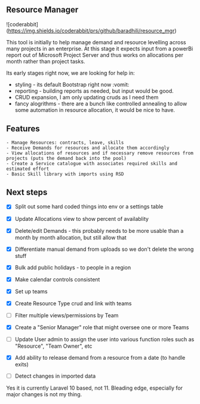 ## Resource Manager

!\[coderabbit\](https://img.shields.io/coderabbit/prs/github/baradhili/resource_mgr)

This tool is initially to help manage demand and resource levelling across many projects in an enterprise. 
At this stage it expects input from a powerBi report out of Microsoft Project Server and thus works on allocations per month rather than project tasks.

Its early stages right now, we are looking for help in:

* styling - its default Bootstrap right now :vomit:
* reporting - building reports as needed, but input would be good.
* CRUD expansion, I am only updating cruds as I need them
* fancy alogrithms - there are a bunch like controlled annealing to allow some automation in resource allocation, it would be nice to have.

## Features

    - Manage Resources: contracts, leave, skills
    - Receive Demands for resources and allocate them accordingly
    - View allocations of resources and if necessary remove resources from projects (puts the demand back into the pool)
    - Create a Service catalogue with associates required skills and estimated effort
    - Basic Skill library with imports using RSD

## Next steps

- [X] Split out some hard coded things into env or a settings table
- [X] Update Allocations view to show percent of availablity
- [X] Delete/edit Demands - this probably needs to be more usable than a month by month allocation, but still allow that
- [X] Differentiate manual demand from uploads so we don't delete the wrong stuff
- [X] Bulk add public holidays - to people in a region
- [X] Make calendar controls consistent
- [X] Set up teams 
- [X] Create Resource Type crud and link with teams
- [ ] Filter multiple views/permissions by Team
- [X] Create a "Senior Manager" role that might oversee one or more Teams
- [ ] Update User admin to assign the user into various function roles such as "Resource", "Team Owner", etc
- [X] Add ability to release demand from a resource from a date (to handle exits)
- [ ] Detect changes in imported data


Yes it is currently Laravel 10 based, not 11. Bleading edge, especially for major changes is not my thing.
